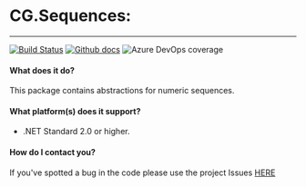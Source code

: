 # CG.Sequences: 
---
[![Build Status](https://dev.azure.com/codegator/CG.Sequences/_apis/build/status/CodeGator.CG.Sequences?branchName=master)](https://dev.azure.com/codegator/CG.Sequences/_build/latest?definitionId=39&branchName=master)
[![Github docs](https://img.shields.io/static/v1?label=Documentation&message=online&color=blue)](https://codegator.github.io/CG.Sequences/index.html)
![Azure DevOps coverage](https://img.shields.io/azure-devops/coverage/codegator/CG.Sequences/39)

#### What does it do?
This package contains abstractions for numeric sequences.

#### What platform(s) does it support?
* .NET Standard 2.0 or higher.

#### How do I contact you?
If you've spotted a bug in the code please use the project Issues [HERE](https://github.com/CodeGator/CG.Sequences/issues)

